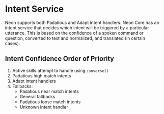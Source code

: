 # Intent Service

Neon supports both Padatious and Adapt intent handlers. Neon Core has an intent service that decides which intent will be triggered by a particular utterance. This is based on the confidence of a spoken command or question, converted to text and normalized, and translated (in certain cases).

## Intent Confidence Order of Priority

1. Active skills attempt to handle using `converse()`
2. Padatious high match intents
3. Adapt intent handlers
4. Fallbacks:
   - Padatious near match intents
   - General fallbacks
   - Padatious loose match intents
   - Unknown intent handler
